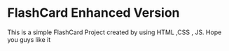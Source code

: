 # FlashCard Enhanced Version
 This is a simple FlashCard Project created by using HTML ,CSS , JS. Hope you guys like it
